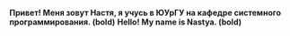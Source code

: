 **Привет! Меня зовут Настя, я учусь в ЮУрГУ на кафедре системного программирования. (bold)**
**Hello! My name is Nastya. (bold)**
